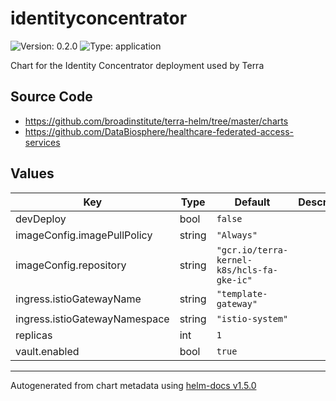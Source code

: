 # identityconcentrator

![Version: 0.2.0](https://img.shields.io/badge/Version-0.2.0-informational?style=flat-square) ![Type: application](https://img.shields.io/badge/Type-application-informational?style=flat-square)

Chart for the Identity Concentrator deployment used by Terra

## Source Code

* <https://github.com/broadinstitute/terra-helm/tree/master/charts>
* <https://github.com/DataBiosphere/healthcare-federated-access-services>

## Values

| Key | Type | Default | Description |
|-----|------|---------|-------------|
| devDeploy | bool | `false` |  |
| imageConfig.imagePullPolicy | string | `"Always"` |  |
| imageConfig.repository | string | `"gcr.io/terra-kernel-k8s/hcls-fa-gke-ic"` |  |
| ingress.istioGatewayName | string | `"template-gateway"` |  |
| ingress.istioGatewayNamespace | string | `"istio-system"` |  |
| replicas | int | `1` |  |
| vault.enabled | bool | `true` |  |

----------------------------------------------
Autogenerated from chart metadata using [helm-docs v1.5.0](https://github.com/norwoodj/helm-docs/releases/v1.5.0)
